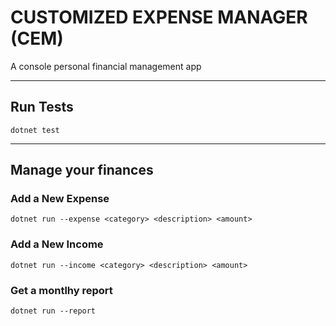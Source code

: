 # CUSTOMIZED EXPENSE MANAGER (CEM)

A console personal financial management app

-------------------------
## Run Tests
```
dotnet test
```
-------------------------
## Manage your finances
### Add a New Expense
```
dotnet run --expense <category> <description> <amount>
```

### Add a New Income
```
dotnet run --income <category> <description> <amount>
```

### Get a montlhy report
```
dotnet run --report
```

